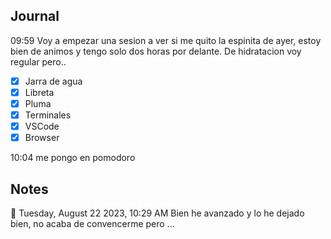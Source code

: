 
## Journal
09:59 Voy a empezar una sesion a ver si me quito la espinita de ayer, estoy bien de animos y tengo solo dos horas por delante.
De hidratacion voy regular pero..
- [x] Jarra de agua
- [x] Libreta
- [x] Pluma
- [x] Terminales
- [x] VSCode
- [x] Browser

10:04 me pongo en pomodoro


## Notes

🍅 Tuesday, August 22 2023, 10:29 AM
Bien he avanzado y lo he dejado bien, no acaba de convencerme pero ...